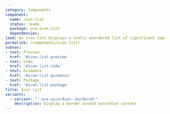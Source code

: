 ```yaml
---
category: Components
component:
  name: icon-list
  status: ready
  package: usa-icon-list
  dependencies:
lead: An icon list displays a static unordered list of significant importance.
permalink: /components/icon-list/
subnav:
- text: Preview
  href: '#icon-list-preview'
- text: Code
  href: '#icon-list-code'
- text: Guidance
  href: '#icon-list-guidance'
- text: Package
  href: '#icon-list-package'
title: Icon list
variants:
  - variant: "`.usa-accordion--bordered`"
    description: Display a border around accordion content
---
```

